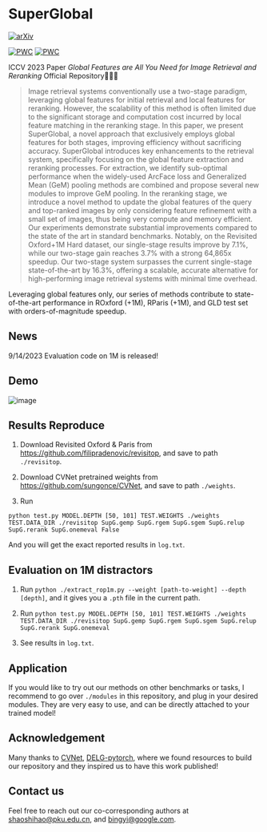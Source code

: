 # SuperGlobal

[![arXiv](https://img.shields.io/badge/arXiv-Paper-<COLOR>.svg)](https://arxiv.org/abs/2308.06954)



[![PWC](https://img.shields.io/endpoint.svg?url=https://paperswithcode.com/badge/global-features-are-all-you-need-for-image/image-retrieval-on-roxford-hard)](https://paperswithcode.com/sota/image-retrieval-on-roxford-hard?p=global-features-are-all-you-need-for-image)
[![PWC](https://img.shields.io/endpoint.svg?url=https://paperswithcode.com/badge/global-features-are-all-you-need-for-image/image-retrieval-on-rparis-hard)](https://paperswithcode.com/sota/image-retrieval-on-rparis-hard?p=global-features-are-all-you-need-for-image)



ICCV 2023 Paper *Global Features are All You Need for Image Retrieval and Reranking* Official Repository🚀🚀🚀


> Image retrieval systems conventionally use a two-stage paradigm, leveraging global features for initial retrieval and local features for
> reranking. However, the scalability of this method is often limited due to the significant storage and computation cost incurred by local
> feature matching in the reranking stage. In this paper, we present SuperGlobal, a novel approach that exclusively employs global features
> for both stages, improving efficiency without sacrificing accuracy. SuperGlobal introduces key enhancements to the retrieval system,
> specifically focusing on the global feature extraction and reranking processes. For extraction, we identify sub-optimal performance when the
> widely-used ArcFace loss and Generalized Mean (GeM) pooling methods are combined and propose several new modules to improve GeM pooling. In
> the reranking stage, we introduce a novel method to update the global features of the query and top-ranked images by only considering
> feature refinement with a small set of images, thus being very compute and memory efficient. Our experiments demonstrate substantial
> improvements compared to the state of the art in standard benchmarks. Notably, on the Revisited Oxford+1M Hard dataset, our single-stage
> results improve by 7.1%, while our two-stage gain reaches 3.7% with a strong 64,865x speedup. Our two-stage system surpasses the current
> single-stage state-of-the-art by 16.3%, offering a scalable, accurate alternative for high-performing image retrieval systems with minimal
> time overhead.


Leveraging global features only, our series of methods contribute to state-of-the-art performance in ROxford (+1M), RParis (+1M), and GLD test set with orders-of-magnitude speedup.

## News

9/14/2023 Evaluation code on 1M is released!

## Demo

![image](https://github.com/ShihaoShao-GH/SuperGlobal/blob/main/demo.gif)

   
## Results Reproduce

1) Download Revisited Oxford & Paris from https://github.com/filipradenovic/revisitop, and
save to path `./revisitop`.

2) Download CVNet pretrained weights from https://github.com/sungonce/CVNet, and save to path `./weights`.

3) Run 

`python test.py MODEL.DEPTH [50, 101] TEST.WEIGHTS ./weights TEST.DATA_DIR ./revisitop
SupG.gemp SupG.rgem SupG.sgem SupG.relup SupG.rerank SupG.onemeval False`

And you will get the exact reported results in `log.txt`.

## Evaluation on 1M distractors

1) Run `python ./extract_rop1m.py --weight [path-to-weight] --depth [depth]`, and it gives you a `.pth` file in the current path.

2) Run `python test.py MODEL.DEPTH [50, 101] TEST.WEIGHTS ./weights TEST.DATA_DIR ./revisitop
SupG.gemp SupG.rgem SupG.sgem SupG.relup SupG.rerank SupG.onemeval`

3) See results in `log.txt`.

## Application

If you would like to try out our methods on other benchmarks or tasks, 
I recommend to go over `./modules` in this repository, and plug in your desired 
modules. They are very easy to use, and can be directly attached to your trained model!

## Acknowledgement

Many thanks to [CVNet](https://github.com/sungonce/CVNet), [DELG-pytorch](https://github.com/feymanpriv/DELG),
where we found resources to build our repository 
and they inspired us to have this work published!

## Contact us

Feel free to reach out our co-corresponding authors at shaoshihao@pku.edu.cn, and bingyi@google.com.

